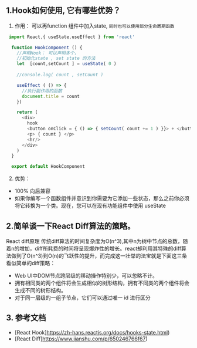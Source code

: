 ## 1.Hook如何使用, 它有哪些优势？

1.  作用： 可以再function 组件中加入state, `同时也可以使用部分生命周期函数`

```javascript
 import React,{ useState,useEffect } from 'react'

  function HookComponent () {
    //声明Hook： 可以声明多个，
    //初始化state , set state 的方法
    let  [count,setCount ] = useState( 0 )
   
    //console.log( count , setCount )

    useEffect ( () => {
      //执行副作用的函数
      document.title = count
    })

    return (
      <div>
        hook
        <button onClick = { () => { setCount( count += 1 ) }}> + </button>
        <p> { count } </p>
        <hr/>
      </div>
    )
  }

  export default HookComponent
```

2.  优势： 

-   100% 向后兼容
-   如果你编写一个函数组件并意识到你需要为它添加一些状态，那么之前你必须将它转换为一个类。现在，您可以在现有功能组件中使用 useState

## 2.简单谈一下React Diff算法的策略。

React diff原理
传统diff算法的时间复杂度为O(n^3),其中n为树中节点的总数，随着n的增加，diff所耗费的时间将呈现爆炸性的增长。react却利用其特殊的diff算法做到了O(n^3)到O(n)的飞跃性的提升，而完成这一壮举的法宝就是下面这三条看似简单的diff策略：

-   Web UI中DOM节点跨层级的移动操作特别少，可以忽略不计。
-   拥有相同类的两个组件将会生成相似的树形结构，拥有不同类的两个组件将会生成不同的树形结构。
-   对于同一层级的一组子节点，它们可以通过唯一 id 进行区分

## 3. 参考文档

-   [React Hook]<https://zh-hans.reactjs.org/docs/hooks-state.html>)
-   [React Diff]<https://www.jianshu.com/p/650246766f67>)
